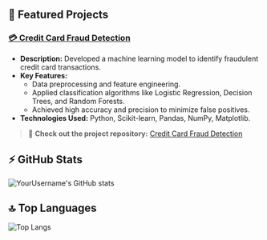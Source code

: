 ## 📂 Featured Projects  

### [💳 Credit Card Fraud Detection](#)  
- **Description:** Developed a machine learning model to identify fraudulent credit card transactions.  
- **Key Features:**  
  - Data preprocessing and feature engineering.  
  - Applied classification algorithms like Logistic Regression, Decision Trees, and Random Forests.  
  - Achieved high accuracy and precision to minimize false positives.  
- **Technologies Used:** Python, Scikit-learn, Pandas, NumPy, Matplotlib.  

> 🚀 **Check out the project repository:** [Credit Card Fraud Detection](#)
> 
## ⚡ GitHub Stats  
![YourUsername's GitHub stats](https://github-readme-stats.vercel.app/api?username=YourUsername&show_icons=true&theme=radical)  

## 🔝 Top Languages  
![Top Langs](https://github-readme-stats.vercel.app/api/top-langs/?username=YourUsername&layout=compact&theme=radical)  
